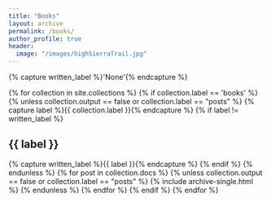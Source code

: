 ```yaml
---
title: "Books"
layout: archive
permalink: /books/
author_profile: true
header:
  image: "/images/highSierraTrail.jpg"
---
```


{% capture written_label %}'None'{% endcapture %}

{% for collection in site.collections %}
 {% if collection.label == 'books' %}
  {% unless collection.output == false or collection.label == "posts" %}
    {% capture label %}{{ collection.label }}{% endcapture %}
    {% if label != written_label %}
      <h2 id="{{ label | slugify }}" class="archive__subtitle">{{ label }}</h2>
      {% capture written_label %}{{ label }}{% endcapture %}
    {% endif %}
  {% endunless %}
  {% for post in collection.docs %}
    {% unless collection.output == false or collection.label == "posts" %}
      {% include archive-single.html %}
    {% endunless %}
  {% endfor %}
 {% endif %}
{% endfor %}

